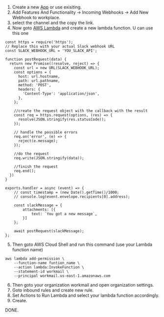 1. Create a new [App](https://api.slack.com/apps) or use exisiting.
2. Add Features And Functionality -> Incoming Webhooks -> Add New Webhook to workplace.
3. select the channel and the copy the link.
4. Now goto [AWS Lambda](https://docs.aws.amazon.com/workmail/latest/adminguide/lambda.html) and create a new lambda function.
U can use this one
```
const https = require('https');
// Replace this with your actual Slack webhook URL
const SLACK_WEBHOOK_URL = 'YOU_SLACK_API';

function postRequest(data) {
  return new Promise((resolve, reject) => {
    const url = new URL(SLACK_WEBHOOK_URL);
    const options = {
      host: url.hostname,
      path: url.pathname,
      method: 'POST',
      headers: {
        'Content-Type': 'application/json',
      },
    };
    
    //create the request object with the callback with the result
    const req = https.request(options, (res) => {
      resolve(JSON.stringify(res.statusCode));
    });

    // handle the possible errors
    req.on('error', (e) => {
      reject(e.message);
    });
    
    //do the request
    req.write(JSON.stringify(data));

    //finish the request
    req.end();
  })
}

exports.handler = async (event) => {
    // const timestamp = (new Date().getTime()/1000;
    // console.log(event.envelope.recipients[0].address);
    
    const slackMessage = {
        attachments: [{
            text: `You got a new message`,
        }]
    };

    await postRequest(slackMessage);
};

```
5. Then goto AWS Cloud Shell and run this command (use your Lambda function name)
```
aws lambda add-permission \
    --function-name funtion_name \
    --action lambda:InvokeFunction \
    --statement-id workmail \
    --principal workmail.us-east-1.amazonaws.com
```

6. Then goto your organization workmail and open organization settings.
7. Goto inbound rules and create new rule.
8. Set Actions to Run Lambda and select your lambda function accordingly.
9. Create.

DONE.
